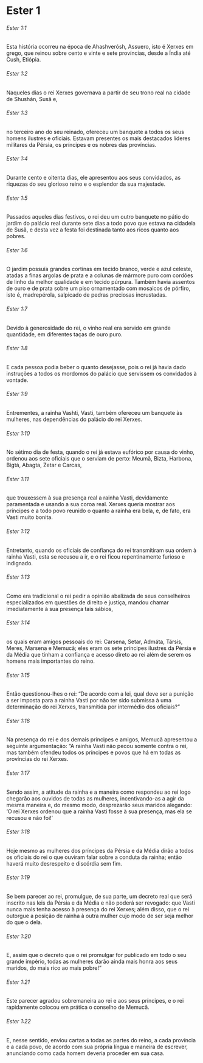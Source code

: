 # Ester 1

###### Ester 1:1

Esta história ocorreu na época de Ahashverósh, Assuero, isto é Xerxes em grego, que reinou sobre cento e vinte e sete províncias, desde a Índia até Cush, Etiópia.

###### Ester 1:2

Naqueles dias o rei Xerxes governava a partir de seu trono real na cidade de Shushán, Susã e,

###### Ester 1:3

no terceiro ano do seu reinado, ofereceu um banquete a todos os seus homens ilustres e oficiais. Estavam presentes os mais destacados líderes militares da Pérsia, os príncipes e os nobres das províncias.

###### Ester 1:4

Durante cento e oitenta dias, ele apresentou aos seus convidados, as riquezas do seu glorioso reino e o esplendor da sua majestade.

###### Ester 1:5

Passados aqueles dias festivos, o rei deu um outro banquete no pátio do jardim do palácio real durante sete dias a todo povo que estava na cidadela de Susã, e desta vez a festa foi destinada tanto aos ricos quanto aos pobres.

###### Ester 1:6

O jardim possuía grandes cortinas em tecido branco, verde e azul celeste, atadas a finas argolas de prata e a colunas de mármore puro com cordões de linho da melhor qualidade e em tecido púrpura. Também havia assentos de ouro e de prata sobre um piso ornamentado com mosaicos de pórfiro, isto é, madrepérola, salpicado de pedras preciosas incrustadas.

###### Ester 1:7

Devido à generosidade do rei, o vinho real era servido em grande quantidade, em diferentes taças de ouro puro.

###### Ester 1:8

E cada pessoa podia beber o quanto desejasse, pois o rei já havia dado instruções a todos os mordomos do palácio que servissem os convidados à vontade.

###### Ester 1:9

Entrementes, a rainha Vashti, Vasti, também ofereceu um banquete às mulheres, nas dependências do palácio do rei Xerxes.

###### Ester 1:10

No sétimo dia de festa, quando o rei já estava eufórico por causa do vinho, ordenou aos sete oficiais que o serviam de perto: Meumã, Bizta, Harbona, Bigtá, Abagta, Zetar e Carcas,

###### Ester 1:11

que trouxessem à sua presença real a rainha Vasti, devidamente paramentada e usando a sua coroa real. Xerxes queria mostrar aos príncipes e a todo povo reunido o quanto a rainha era bela, e, de fato, era Vasti muito bonita.

###### Ester 1:12

Entretanto, quando os oficiais de confiança do rei transmitiram sua ordem à rainha Vasti, esta se recusou a ir, e o rei ficou repentinamente furioso e indignado.

###### Ester 1:13

Como era tradicional o rei pedir a opinião abalizada de seus conselheiros especializados em questões de direito e justiça, mandou chamar imediatamente à sua presença tais sábios,

###### Ester 1:14

os quais eram amigos pessoais do rei: Carsena, Setar, Admáta, Társis, Meres, Marsena e Memucã; eles eram os sete príncipes ilustres da Pérsia e da Média que tinham a confiança e acesso direto ao rei além de serem os homens mais importantes do reino.

###### Ester 1:15

Então questionou-lhes o rei: “De acordo com a lei, qual deve ser a punição a ser imposta para a rainha Vasti por não ter sido submissa à uma determinação do rei Xerxes, transmitida por intermédio dos oficiais?”

###### Ester 1:16

Na presença do rei e dos demais príncipes e amigos, Memucã apresentou a seguinte argumentação: “A rainha Vasti não pecou somente contra o rei, mas também ofendeu todos os príncipes e povos que há em todas as províncias do rei Xerxes.

###### Ester 1:17

Sendo assim, a atitude da rainha e a maneira como respondeu ao rei logo chegarão aos ouvidos de todas as mulheres, incentivando-as a agir da mesma maneira e, do mesmo modo, desprezarão seus maridos alegando: ‘O rei Xerxes ordenou que a rainha Vasti fosse à sua presença, mas ela se recusou e não foi!’

###### Ester 1:18

Hoje mesmo as mulheres dos príncipes da Pérsia e da Média dirão a todos os oficiais do rei o que ouviram falar sobre a conduta da rainha; então haverá muito desrespeito e discórdia sem fim.

###### Ester 1:19

Se bem parecer ao rei, promulgue, de sua parte, um decreto real que será inscrito nas leis da Pérsia e da Média e não poderá ser revogado: que Vasti nunca mais tenha acesso à presença do rei Xerxes; além disso, que o rei outorgue a posição de rainha à outra mulher cujo modo de ser seja melhor do que o dela.

###### Ester 1:20

E, assim que o decreto que o rei promulgar for publicado em todo o seu grande império, todas as mulheres darão ainda mais honra aos seus maridos, do mais rico ao mais pobre!”

###### Ester 1:21

Este parecer agradou sobremaneira ao rei e aos seus príncipes, e o rei rapidamente colocou em prática o conselho de Memucã.

###### Ester 1:22

E, nesse sentido, enviou cartas a todas as partes do reino, a cada província e a cada povo, de acordo com sua própria língua e maneira de escrever, anunciando como cada homem deveria proceder em sua casa.

